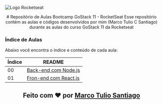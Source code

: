 ![Logo Rocketseat](https://camo.githubusercontent.com/d25397e9df01fe7882dcc1cbc96bdf052ffd7d0c/68747470733a2f2f73746f726167652e676f6f676c65617069732e636f6d2f676f6c64656e2d77696e642f626f6f7463616d702d676f737461636b2f6865616465722d6465736166696f732e706e67)

<center>
# Repositório de Aulas Bootcamp GoStack 11 - RocketSeat
Esse repositório contém as aulas e códigos desenvolvidos por mim (Marco Tulio C Santiago) durante as aulas do curso GoStack 11 da Rocketseat
</center>

### Índice de Aulas

Abaixo você encontra o índice e conteúdo de cada aula:

| Índice | README |
| ------ | ------ |
| 00 | [Back-end com Node.js](https://github.com/santiagoidu/GoStack11/tree/master/00-Backend-com-NodeJS) |
| 01 | [Fron-end com React.js](https://github.com/santiagoidu/GoStack11/tree/master/01-Backend-com-ReactJS) |

<h2 align="center">Feito com ❤️ por <a href="http://github.com/santiagoidu">Marco Tulio Santiago</a></h2